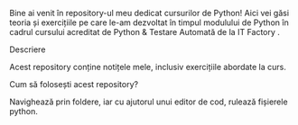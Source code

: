 Bine ai venit în repository-ul meu dedicat cursurilor de Python! 
Aici vei găsi teoria și exercițiile pe care le-am dezvoltat în timpul modulului de Python în cadrul cursului acreditat de Python & Testare Automată de la IT Factory .

Descriere

Acest repository conține notițele mele, inclusiv exercițiile abordate la curs.

Cum să folosești acest repository?

Navighează prin foldere, iar cu ajutorul unui editor de cod, rulează fișierele python. 
